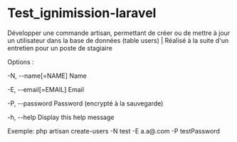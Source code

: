 # Test_ignimission-laravel
Développer une commande artisan, permettant de créer ou de mettre à jour un utilisateur dans la base de données (table users) | Réalisé à la suite d'un entretien pour un poste de stagiaire 

Options :

-N, --name[=NAME]              Name

-E, --email[=EMAIL]            Email

-P, --password                 Password (encrypté à la sauvegarde)

-h, --help                     Display this help message

Exemple: php artisan create-users -N test -E a.a@.com -P testPassword